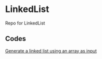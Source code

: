 # LinkedList
Repo for LinkedList 

## Codes
[Generate a linked list using an array as input](https://github.com/p-cap/LinkedList/blob/main/generate_linkedlist.py)
